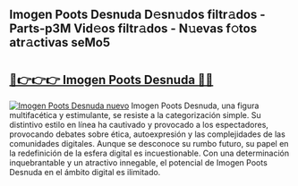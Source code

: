 ## Imogen Poots Desnuda D𝚎sn𝚞dos filtr𝚊dos - Parts-p3M Vid𝚎os filtr𝚊dos - N𝚞evas f𝚘tos atr𝚊ctivas seMo5

# <h2><a href="http://mb2gu5z.tromn.icu/?c=Imogen+Poots+Desnuda">🔗👉👉👉 Imogen Poots Desnuda 🔗🔗</a></h2>

[![Imogen Poots Desnuda nuevo](https://i.imgur.com/pEAQMta.gif)](http://mb2gu5z.tromn.icu/?c=Imogen+Poots+Desnuda)
Imogen Poots Desnuda, una figura multifacética y estimulante, se resiste a la categorización simple. Su distintivo estilo en línea ha cautivado y provocado a los espectadores, provocando debates sobre ética, autoexpresión y las complejidades de las comunidades digitales. Aunque se desconoce su rumbo futuro, su papel en la redefinición de la esfera digital es incuestionable. Con una determinación inquebrantable y un atractivo innegable, el potencial de Imogen Poots Desnuda en el ámbito digital es ilimitado.
